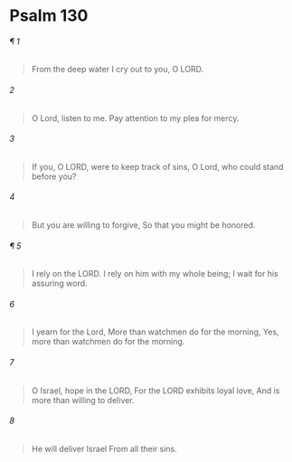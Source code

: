 # Psalm 130
###### ¶ 1
> From the deep water I cry out to you, O LORD.
###### 2
> O Lord, listen to me.
> Pay attention to my plea for mercy.
###### 3
> If you, O LORD, were to keep track of sins,
> O Lord, who could stand before you?
###### 4
> But you are willing to forgive,
> So that you might be honored.
###### ¶ 5
> I rely on the LORD.
> I rely on him with my whole being;
> I wait for his assuring word.
###### 6
> I yearn for the Lord,
> More than watchmen do for the morning,
> Yes, more than watchmen do for the morning.
###### 7
> O Israel, hope in the LORD,
> For the LORD exhibits loyal love,
> And is more than willing to deliver.
###### 8
> He will deliver Israel
> From all their sins.
